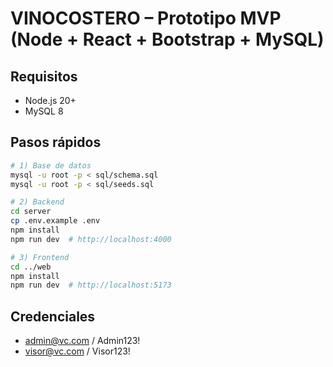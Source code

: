 # VINOCOSTERO – Prototipo MVP (Node + React + Bootstrap + MySQL)

## Requisitos
- Node.js 20+
- MySQL 8

## Pasos rápidos
```bash
# 1) Base de datos
mysql -u root -p < sql/schema.sql
mysql -u root -p < sql/seeds.sql

# 2) Backend
cd server
cp .env.example .env
npm install
npm run dev  # http://localhost:4000

# 3) Frontend
cd ../web
npm install
npm run dev  # http://localhost:5173
```

## Credenciales
- admin@vc.com / Admin123!
- visor@vc.com / Visor123!
